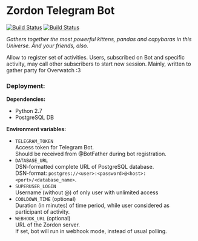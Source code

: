 # Zordon Telegram Bot
[![Build Status](https://travis-ci.org/KrusnikViers/Zordon.svg?branch=master&style=flat)](https://travis-ci.org/KrusnikViers/Zordon)
[![Build Status](https://img.shields.io/badge/License-MIT-green.svg?style=flat)](https://opensource.org/licenses/MIT)

_Gathers together the most powerful kittens, pandas and capybaras in this Universe. And your friends, also._

Allow to register set of activities. Users, subscribed on Bot and specific activity, may call other subscribers to start new session. Mainly, written to gather party for Overwatch :3

### Deployment:

**Dependencies:**
* Python 2.7
* PostgreSQL DB

**Environment variables:**

* `TELEGRAM_TOKEN`\
Access token for Telegram Bot.\
Should be received from @BotFather during bot registration.
* `DATABASE_URL`\
DSN-formatted complete URL of PostgreSQL database.\
DSN-format: `postgres://<user>:<password>@<host>:<port>/<database_name>`.
* `SUPERUSER_LOGIN`\
Username (without @) of only user with unlimited access 
* `COOLDOWN_TIME` (optional)\
Duration (in minutes) of time period, while user considered as participant of activity.
* `WEBHOOK_URL` (optional)\
URL of the Zordon server.\
If set, bot will run in webhook mode, instead of usual polling.

